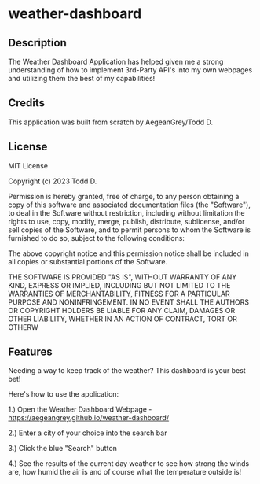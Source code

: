 # weather-dashboard

## Description
The Weather Dashboard Application has helped given me a strong understanding of how to implement 3rd-Party API's into my own webpages and utilizing them the best of my capabilities!

## Credits
This application was built from scratch by AegeanGrey/Todd D.

## License
MIT License

Copyright (c) 2023 Todd D.

Permission is hereby granted, free of charge, to any person obtaining a copy of this software and associated documentation files (the "Software"), to deal in the Software without restriction, including without limitation the rights to use, copy, modify, merge, publish, distribute, sublicense, and/or sell copies of the Software, and to permit persons to whom the Software is furnished to do so, subject to the following conditions:

The above copyright notice and this permission notice shall be included in all copies or substantial portions of the Software.

THE SOFTWARE IS PROVIDED "AS IS", WITHOUT WARRANTY OF ANY KIND, EXPRESS OR IMPLIED, INCLUDING BUT NOT LIMITED TO THE WARRANTIES OF MERCHANTABILITY, FITNESS FOR A PARTICULAR PURPOSE AND NONINFRINGEMENT. IN NO EVENT SHALL THE AUTHORS OR COPYRIGHT HOLDERS BE LIABLE FOR ANY CLAIM, DAMAGES OR OTHER LIABILITY, WHETHER IN AN ACTION OF CONTRACT, TORT OR OTHERW

## Features
Needing a way to keep track of the weather? This dashboard is your best bet!

Here's how to use the application:

1.) Open the Weather Dashboard Webpage - https://aegeangrey.github.io/weather-dashboard/

2.) Enter a city of your choice into the search bar

3.) Click the blue "Search" button

4.) See the results of the current day weather to see how strong the winds are, how humid the air is and of course what the temperature outside is!
